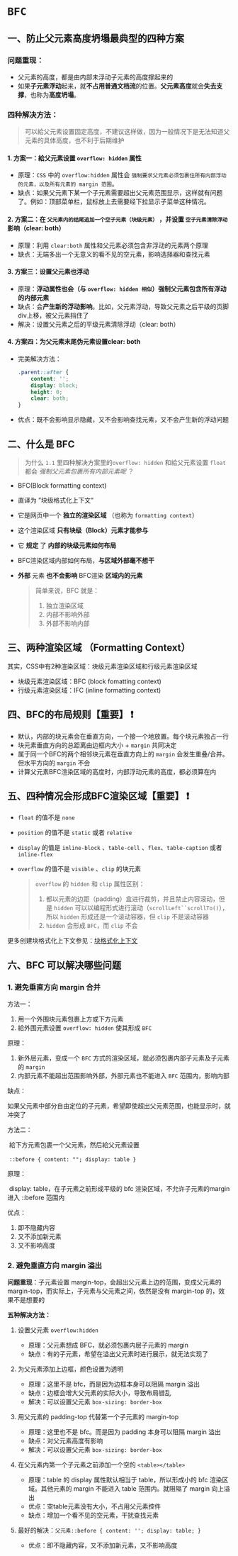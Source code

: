 ﻿#  `BFC`

## 一、防止父元素高度坍塌最典型的四种方案

### 问题重现：

* 父元素的高度，都是由内部未浮动子元素的高度撑起来的
* 如果**子元素浮动**起来，就**不占用普通文档流**的位置。**父元素高度**就会**失去支撑**，也称为**高度坍塌**。
  

### 四种解决方法：

> 可以給父元素设置固定高度，不建议这样做，因为一般情况下是无法知道父元素的具体高度，也不利于后期维护



#### 1. 方案一：給父元素设置 `overflow: hidden` 属性

* 原理：`CSS` 中的 `overflow:hidden` 属性会 `强制要求父元素必须包裹住所有内部浮动的元素，以及所有元素的 margin 范围`。
* 缺点：如果父元素下某一个子元素需要超出父元素范围显示，这样就有问题了。例如：顶部菜单栏，鼠标放上去需要经下拉显示子菜单这种情况。

#### 2. 方案二：在 `父元素内的结尾追加一个空子元素（块级元素）` ，并设置 `空子元素清除浮动` 影响（clear: both）

* 原理：利用 `clear:both` 属性和父元素必须包含非浮动的元素两个原理
* 缺点：无端多出一个无意义的看不见的空元素，影响选择器和查找元素

#### 3. 方案三：设置**父元素也浮动**

* 原理：**浮动属性也会（与 `overflow: hidden 相似`）强制父元素包含所有浮动的内部元素**
* 缺点：会**产生新的浮动影响**。比如，父元素浮动，导致父元素之后平级的页脚div上移，被父元素挡住了
* 解决：设置父元素之后的平级元素清除浮动（clear: both）

#### 4. 方案四：为**父元素末尾伪元素设置clear: both**

* 完美解决方法：

  ```css
  .parent::after {
      content: '';
      display: block;
      height: 0;
      clear: both;
  }
  ```

  

* 优点：既不会影响显示隐藏，又不会影响查找元素，又不会产生新的浮动问题



## 二、什么是 BFC

> 为什么 `1.1` 里四种解决方案里的`overflow: hidden` 和給父元素设置 `float` 都会 *强制父元素包裹所有内部元素呢* ？

* BFC(Block formatting context)

* 直译为 ”块级格式化上下文“

* 它是网页中一个 **独立的渲染区域** （也称为 `formatting context`）

* 这个渲染区域 **只有块级（Block）元素才能参与**

* 它 **规定** 了 **内部的块级元素如何布局**

* BFC渲染区域内部如何布局，**与区域外部毫不想干**

* **外部** 元素 **也不会影响** BFC渲染 **区域内的元素**

  > 简单来说，BFC 就是：
  >
  > 1. 独立渲染区域
  > 2. 内部不影响外部
  > 3. 外部不影响内部

## 三、两种渲染区域 （Formatting Context）

其实，CSS中有2种渲染区域：块级元素渲染区域和行级元素渲染区域

* 块级元素渲染区域：BFC (block fomatting context)
* 行级元素渲染区域：IFC (inline formatting context)

## 四、BFC的布局规则【重要】 :heavy_exclamation_mark:

* 默认，内部的块元素会在垂直方向，一个接一个地放置。每个块元素独占一行
* 块元素垂直方向的总距离由边框内大小 + `margin` 共同决定
* 属于同一个BFC的两个相邻块元素在垂直方向上的 `margin` 会发生重叠/合并。但水平方向的 `margin` 不会
* 计算父元素BFC渲染区域的高度时，内部浮动元素的高度，都必须算在内

## 五、四种情况会形成BFC渲染区域【重要】 :heavy_exclamation_mark:

* `float` 的值不是 `none`

* `position` 的值不是 `static` 或者 `relative`

* `display` 的值是 `inline-block` 、`table-cell` 、`flex`、`table-caption` 或者 `inline-flex`

* `overflow` 的值不是 `visible` 、`clip` 的块元素

  > `overflow` 的 `hidden` 和 `clip` 属性区别：
  >
  > 1. 都以元素的边距（padding）盒进行裁剪，并且禁止内容滚动，但是 `hidden` 可以以编程形式进行滚动（`scrollLeft``scrollTo()`），所以 `hidden` 形成还是一个滚动容器，但 `clip` 不是滚动容器
  > 2. `hidden` 会形成 `BFC`，而 `clip` 不会

更多创建块格式化上下文参见：[块格式化上下文](https://developer.mozilla.org/zh-CN/docs/Web/Guide/CSS/Block_formatting_context)

## 六、BFC 可以解决哪些问题

### 1. 避免垂直方向 margin 合并

方法一：

1. 用一个外围块元素包裹上方或下方元素
2. 給外围元素设置 `overflow: hidden` 使其形成 `BFC`

原理：

1. 新外层元素，变成一个 `BFC` 方式的渲染区域，就必须包裹内部子元素及子元素的 `margin`
1. 内部元素不能超出范围影响外部，外部元素也不能进入 `BFC` 范围内，影响内部

缺点：

​	如果父元素中部分自由定位的子元素，希望即使超出父元素范围，也能显示时，就冲突了

方法二：

​	給下方元素包裹一个父元素，然后給父元素设置

​	`::before { content: ""; display: table }`

原理：

​	display: table，在子元素之前形成平级的 bfc 渲染区域，不允许子元素的margin进入 ::before 范围内

优点：

1. 即不隐藏内容
2. 又不添加新元素
3. 又不影响高度



### 2. 避免垂直方向 margin 溢出

**问题重现**：子元素设置 margin-top，会超出父元素上边的范围，变成父元素的 margin-top，而实际上，子元素与父元素之间，依然是没有 margin-top 的，效果不是想要的

**五种解决方法：**

1. 设置父元素 `overflow:hidden`

   * 原理：父元素想成 BFC，就必须包裹内层子元素的 margin
   * 缺点：有的子元素，希望在溢出父元素时进行展示，就无法实现了

2. 为父元素添加上边框，颜色设置为透明

   * 原理：这里不是 bfc，而是因为边框本身可以阻隔 margin 溢出
   * 缺点：边框会增大父元素的实际大小，导致布局错乱
   * 解决：可以设置父元素 `box-sizing: border-box`
   

3. 用父元素的 padding-top 代替第一个子元素的 margin-top
   * 原理：这里也不是 bfc。而是因为 padding 本身可以阻隔 margin 溢出
   * 缺点：对父元素高度有影响
   * 解决：可以设置父元素 `box-sizing: border-box`
4. 在父元素内第一个子元素之前添加一个空的 `<table></table>`
   * 原理：table 的 display 属性默认相当于 table，所以形成小的 bfc 渲染区域。其他元素的 margin 不能进入 table 范围内。就阻隔了  margin 向上溢出
   * 优点：空table元素没有大小，不占用父元素控件
   * 缺点：增加一个看不见的空元素，干扰查找元素
5. 最好的解决：`父元素::before { content: ''; display: table; }`
   * 优点：即不隐藏内容，又不添加新元素，又不影响高度

   
